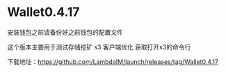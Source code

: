 # Wallet0.4.17

安装钱包之前请备份好之前钱包的配置文件

这个版本主要用于测试存储挖矿
s3 客户端优化
获取打开s3的命令行

下载地址：https://github.com/LambdaIM/launch/releases/tag/Wallet0.4.17